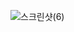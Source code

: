 ![스크린샷(6)](https://user-images.githubusercontent.com/62008219/206056874-ce355a00-0bfb-4c2f-b66b-a9ebe5aaa5a3.png)
